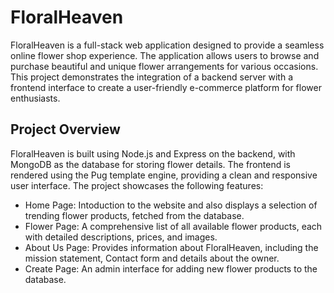 # FloralHeaven

FloralHeaven is a full-stack web application designed to provide a seamless online flower shop experience. The application allows users to browse and purchase beautiful and unique flower arrangements for various occasions. This project demonstrates the integration of a backend server with a frontend interface to create a user-friendly e-commerce platform for flower enthusiasts.

## Project Overview

FloralHeaven is built using Node.js and Express on the backend, with MongoDB as the database for storing flower details. The frontend is rendered using the Pug template engine, providing a clean and responsive user interface. The project showcases the following features:

- Home Page: Intoduction to the website and also displays a selection of trending flower products, fetched from the database.
- Flower Page: A comprehensive list of all available flower products, each with detailed descriptions, prices, and images.
- About Us Page: Provides information about FloralHeaven, including the mission statement, Contact form and details about the owner.
- Create Page: An admin interface for adding new flower products to the database.
